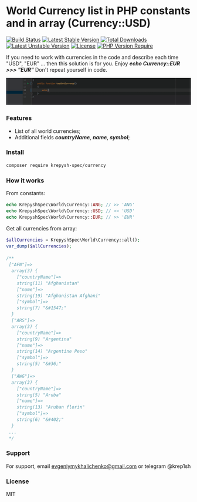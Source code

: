 # World Currency list in PHP constants and in array (Currency::USD)
[![Build Status](https://circleci.com/gh/krepysh-spec/currency.svg?style=shield)](https://circleci.com/gh/krepysh-spec/currency)
[![Latest Stable Version](http://poser.pugx.org/krepysh-spec/currency/v)](https://packagist.org/packages/krepysh-spec/currency) 
[![Total Downloads](http://poser.pugx.org/krepysh-spec/currency/downloads)](https://packagist.org/packages/krepysh-spec/currency)
[![Latest Unstable Version](http://poser.pugx.org/krepysh-spec/currency/v/unstable)](https://packagist.org/packages/krepysh-spec/currency)
[![License](http://poser.pugx.org/krepysh-spec/currency/license)](https://packagist.org/packages/krepysh-spec/currency)
[![PHP Version Require](http://poser.pugx.org/krepysh-spec/currency/require/php)](https://packagist.org/packages/krepysh-spec/currency)

If you need to work with currencies in the code and describe each time "USD", "EUR" ... then this solution is for you.
Enjoy ***echo Currency::EUR >>> "EUR"*** Don't repeat yourself in code.

![Alt Text](media/preview.gif)

### Features
- List of all world currencies;
- Additional fields ***countryName***, ***name***, ***symbol***;

### Install
```bash
composer require krepysh-spec/currency
```

### How it works

From constants:

```php
echo KrepyshSpec\World\Currency::ANG; // >> 'ANG'
echo KrepyshSpec\World\Currency::USD; // >> 'USD'
echo KrepyshSpec\World\Currency::EUR; // >> 'EUR'
```

Get all currencies from array:

```php
$allCurrencies = KrepyshSpec\World\Currency::all();
var_dump($allCurrencies);

/**
 ["AFN"]=>
  array(3) {
    ["countryName"]=>
    string(11) "Afghanistan"
    ["name"]=>
    string(19) "Afghanistan Afghani"
    ["symbol"]=>
    string(7) "&#1547;"
  }
  ["ARS"]=>
  array(3) {
    ["countryName"]=>
    string(9) "Argentina"
    ["name"]=>
    string(14) "Argentine Peso"
    ["symbol"]=>
    string(5) "&#36;"
  }
  ["AWG"]=>
  array(3) {
    ["countryName"]=>
    string(5) "Aruba"
    ["name"]=>
    string(13) "Aruban florin"
    ["symbol"]=>
    string(6) "&#402;"
  }
 ...
 */
```

### Support

For support, email evgeniymykhalichenko@gmail.com or telegram @krep1sh

### License

MIT